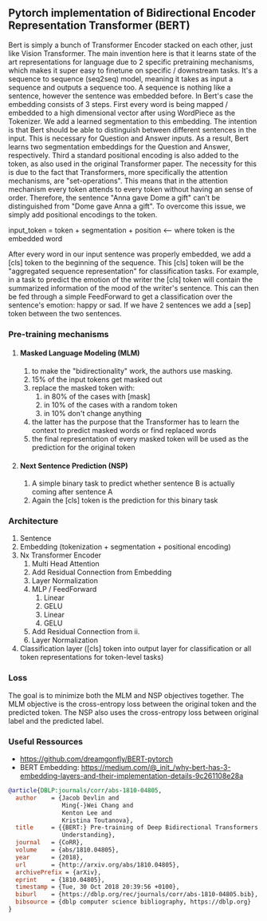 Pytorch implementation of Bidirectional Encoder Representation Transformer (BERT)
---------------------------------------------------------------------------------
Bert is simply a bunch of Transformer Encoder stacked on each other, just like Vision Transformer.
The main invention here is that it learns state of the art representations for language due to 2
specific pretraining mechanisms, which makes it super easy to finetune on specific / downstream tasks.
It's a sequence to sequence (seq2seq) model, meaning it takes as input a sequence and outputs a sequence too.
A sequence is nothing like a sentence, however the sentence was embedded before. In Bert's case the embedding
consists of 3 steps. First every word is being mapped / embedded to a high dimensional vector after using WordPiece as the Tokenizer.
We add a learned segmentation to this embedding. The intention is that Bert should be able to distinguish between
different sentences in the input. This is necessary for Question and Answer inputs. As a result, Bert learns two
segmentation embeddings for the Question and Answer, respectively. Third a standard positional encoding is also
added to the token, as also used in the original Transformer paper. The necessity for this is due to the fact
that Transformers, more specifically the attention mechanisms, are "set-operations". This means that in the attention
mechanism every token attends to every token without having an sense of order. Therefore, the sentence
"Anna gave Dome a gift" can't be distinguished from "Dome gave Anna a gift". To overcome this issue, we simply
add positional encodings to the token.

input_token = token + segmentation + position <-- where token is the embedded word

After every word in our input sentence was properly embedded, we add a [cls] token to the beginning of the
sequence. This [cls] token will be the "aggregated sequence representation" for classification tasks.
For example, in a task to predict the emotion of the writer the [cls] token will contain the summarized
information of the mood of the writer's sentence. This can then be fed through a simple FeedForward to get a
classification over the sentence's emotion: happy or sad.
If we have 2 sentences we add a [sep] token between the two sentences.

### Pre-training mechanisms
1. #### Masked Language Modeling (MLM)
   1. to make the "bidirectionality" work, the authors use masking.
   2. 15% of the input tokens get masked out
   3. replace the masked token with:
      1. in 80% of the cases with [mask]
      2. in 10% of the cases with a random token
      3. in 10% don't change anything
   4. the latter has the purpose that the Transformer has to learn the context to predict masked words or find replaced words
   5. the final representation of every masked token will be used as the prediction for the original token

2. #### Next Sentence Prediction (NSP)
   1. A simple binary task to predict whether sentence B is actually coming after sentence A
   2. Again the [cls] token is the prediction for this binary task

### Architecture
1. Sentence
2. Embedding (tokenization + segmentation + positional encoding)
3. Nx Transformer Encoder
   1. Multi Head Attention
   2. Add Residual Connection from Embedding
   3. Layer Normalization
   4. MLP / FeedForward
      1. Linear
      2. GELU
      3. Linear
      4. GELU
   5. Add Residual Connection from ii.
   6. Layer Normalization
4. Classification layer ([cls] token into output layer for classification or all token representations for token-level tasks)

### Loss
The goal is to minimize both the MLM and NSP objectives together.
The MLM objective is the cross-entropy loss between the original token and the predicted token.
The NSP also uses the cross-entropy loss between original label and the predicted label.

### Useful Ressources
- https://github.com/dreamgonfly/BERT-pytorch
- BERT Embedding: https://medium.com/@_init_/why-bert-has-3-embedding-layers-and-their-implementation-details-9c261108e28a
```bibtex
@article{DBLP:journals/corr/abs-1810-04805,
  author    = {Jacob Devlin and
               Ming{-}Wei Chang and
               Kenton Lee and
               Kristina Toutanova},
  title     = {{BERT:} Pre-training of Deep Bidirectional Transformers for Language
               Understanding},
  journal   = {CoRR},
  volume    = {abs/1810.04805},
  year      = {2018},
  url       = {http://arxiv.org/abs/1810.04805},
  archivePrefix = {arXiv},
  eprint    = {1810.04805},
  timestamp = {Tue, 30 Oct 2018 20:39:56 +0100},
  biburl    = {https://dblp.org/rec/journals/corr/abs-1810-04805.bib},
  bibsource = {dblp computer science bibliography, https://dblp.org}
}
```
